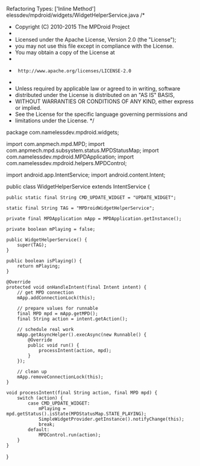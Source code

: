 Refactoring Types: ['Inline Method']
elessdev/mpdroid/widgets/WidgetHelperService.java
/*
 * Copyright (C) 2010-2015 The MPDroid Project
 *
 * Licensed under the Apache License, Version 2.0 (the "License");
 * you may not use this file except in compliance with the License.
 * You may obtain a copy of the License at
 *
 *      http://www.apache.org/licenses/LICENSE-2.0
 *
 * Unless required by applicable law or agreed to in writing, software
 * distributed under the License is distributed on an "AS IS" BASIS,
 * WITHOUT WARRANTIES OR CONDITIONS OF ANY KIND, either express or implied.
 * See the License for the specific language governing permissions and
 * limitations under the License.
 */

package com.namelessdev.mpdroid.widgets;

import com.anpmech.mpd.MPD;
import com.anpmech.mpd.subsystem.status.MPDStatusMap;
import com.namelessdev.mpdroid.MPDApplication;
import com.namelessdev.mpdroid.helpers.MPDControl;

import android.app.IntentService;
import android.content.Intent;

public class WidgetHelperService extends IntentService {

    public static final String CMD_UPDATE_WIDGET = "UPDATE_WIDGET";

    static final String TAG = "MPDroidWidgetHelperService";

    private final MPDApplication mApp = MPDApplication.getInstance();

    private boolean mPlaying = false;

    public WidgetHelperService() {
        super(TAG);
    }

    public boolean isPlaying() {
        return mPlaying;
    }

    @Override
    protected void onHandleIntent(final Intent intent) {
        // get MPD connection
        mApp.addConnectionLock(this);

        // prepare values for runnable
        final MPD mpd = mApp.getMPD();
        final String action = intent.getAction();

        // schedule real work
        mApp.getAsyncHelper().execAsync(new Runnable() {
            @Override
            public void run() {
                processIntent(action, mpd);
            }
        });

        // clean up
        mApp.removeConnectionLock(this);
    }

    void processIntent(final String action, final MPD mpd) {
        switch (action) {
            case CMD_UPDATE_WIDGET:
                mPlaying = mpd.getStatus().isState(MPDStatusMap.STATE_PLAYING);
                SimpleWidgetProvider.getInstance().notifyChange(this);
                break;
            default:
                MPDControl.run(action);
        }
    }
}
